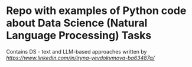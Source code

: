 Repo with examples of Python code about Data Science (Natural Language Processing) Tasks
=========

Contains DS - text and LLM-based approaches written by *https://www.linkedin.com/in/iryna-yevdokymova-ba63487a/*
